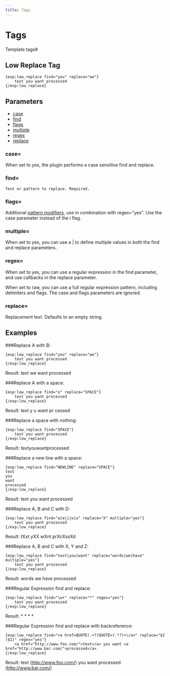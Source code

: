 ```yaml
---
title: Tags
---
```

# Tags

Template tags#

<a name="low_replace_tag"></a>
Low Replace Tag
---------------

	{exp:low_replace find="you" replace="we"}
		text you want processed
	{/exp:low_replace}

Parameters
----------

- [case](#case)
- [find](#find)
- [flags](#flags)
- [multiple](#multiple)
- [regex](#regex)
- [replace](#replace)

<a name="case"></a>
### case=

When set to yes, the plugin performs a case sensitive find and replace.

<a name="find"></a>
### find=

 	Text or pattern to replace. Required.

<a name="flags"></a>
### flags=

Additional [pattern modifiers](http://php.net/manual/en/reference.pcre.pattern.modifiers.php), use in combination with regex="yes". Use the case parameter instead of the i flag.

<a name="multiple"></a>
### multiple=

When set to yes, you can use a | to define multiple values in both the find and replace parameters.

<a name="regex"></a>
### regex=

When set to yes, you can use a regular expression in the find parameter, and use callbacks in the replace parameter.

When set to raw, you can use a full regular expression pattern, including delimiters and flags. The case and flags parameters are ignored.

<a name="replace"></a>
### replace=

Replacement text. Defaults to an empty string.

Examples
--------

###Replace A with B:

	{exp:low_replace find="you" replace="we"}
		text you want processed
	{/exp:low_replace}

Result: text we want processed

###Replace A with a space:

	{exp:low_replace find="o" replace="SPACE"}
		text you want processed
	{/exp:low_replace}

Result: text y u want pr cessed

###Replace a space with nothing:

	{exp:low_replace find="SPACE"}
		text you want processed
	{/exp:low_replace}

Result: textyouwantprocessed

###Replace a new line with a space:

	{exp:low_replace find="NEWLINE" replace="SPACE"}
	text
	you
	want
	processed
	{/exp:low_replace}

Result: text you want processed

###Replace A, B and C with D:

	{exp:low_replace find="a|e|i|o|u" replace="X" multiple="yes"}
		text you want processed
	{/exp:low_replace}

Result: tXxt yXX wXnt prXcXssXd

###Replace A, B and C with X, Y and Z:

	{exp:low_replace find="text|you|want" replace="words|we|have" multiple="yes"}
		text you want processed
	{/exp:low_replace}

Result: words we have processed

###Regular Expression find and replace:

	{exp:low_replace find="\w+" replace="*" regex="yes"}
		text you want processed
	{/exp:low_replace}

Result: * * * *

###Regular Expression find and replace with backreference:

	{exp:low_replace find="<a href=QUOTE(.+?)QUOTE>(.*?)<\/a>" replace="$2 ($1)" regex="yes"}
		<a href="http://www.foo.com/">text</a> you want <a href="http://www.bar.com/">processed</a>
	{/exp:low_replace}

Result: text (http://www.foo.com/) you want processed (http://www.bar.com/)